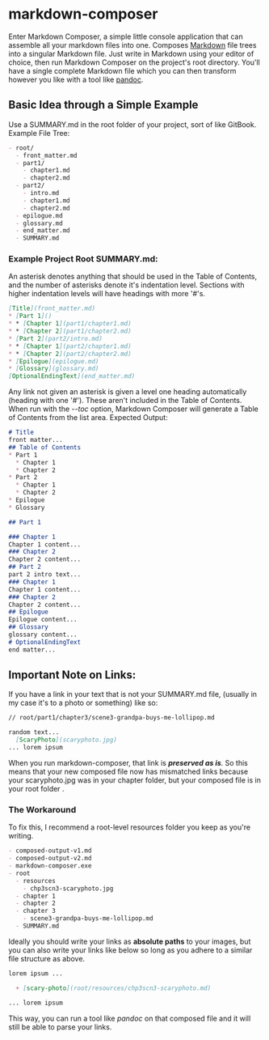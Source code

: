 # markdown-composer
Enter Markdown Composer, a simple little console application that can assemble all your markdown files into one.
Composes [Markdown](https://guides.github.com/features/mastering-markdown/) file trees into a singular Markdown file.
Just write in Markdown using your editor of choice, then run Markdown Composer on the project's root directory.
You'll have a single complete Markdown file which you can then transform however you like with a tool like [pandoc](https://pandoc.org/).

## Basic Idea through a Simple Example
Use a SUMMARY.md in the root folder of your project, sort of like GitBook.
Example File Tree:
``` markdown
- root/
  - front_matter.md
  - part1/
    - chapter1.md
    - chapter2.md
  - part2/
    - intro.md
    - chapter1.md
    - chapter2.md
  - epilogue.md
  - glossary.md
  - end_matter.md
  - SUMMARY.md
```
### Example Project Root SUMMARY.md:
An asterisk denotes anything that should be used in the Table of Contents, and the number of asterisks denote it's indentation level.
Sections with higher indentation levels will have headings with more '#'s.
``` markdown
[Title](front_matter.md)
* [Part 1]()
* * [Chapter 1](part1/chapter1.md)
* * [Chapter 2](part1/chapter2.md)
* [Part 2](part2/intro.md)    
* * [Chapter 1](part2/chapter1.md)    
* * [Chapter 2](part2/chapter2.md)
* [Epilogue](epilogue.md)
* [Glossary](glossary.md)
[OptionalEndingText](end_matter.md)
```
Any link not given an asterisk is given a level one heading automatically (heading with one '#'). These aren't included in the Table of Contents.
When run with the *--toc* option, Markdown Composer will generate a Table of Contents from the list area.
Expected Output:
``` markdown
# Title
front matter...
## Table of Contents
* Part 1
  * Chapter 1
  * Chapter 2
* Part 2
  * Chapter 1    
  * Chapter 2
* Epilogue
* Glossary

## Part 1

### Chapter 1
Chapter 1 content...
### Chapter 2
Chapter 2 content...
## Part 2
part 2 intro text...
### Chapter 1
Chapter 1 content...
### Chapter 2
Chapter 2 content...
## Epilogue
Epilogue content...
## Glossary
glossary content...
# OptionalEndingText
end matter...
```
## Important Note on Links:
If you have a link in your text that is not your SUMMARY.md file, (usually in my case it's to a photo or something) like so:
``` markdown
// root/part1/chapter3/scene3-grandpa-buys-me-lollipop.md

random text...
  [ScaryPhoto](scaryphoto.jpg)
... lorem ipsum
```
When you run markdown-composer, that link is ***preserved as is***. So this means that your new composed file now has mismatched links because your scaryphoto.jpg was in your chapter folder, but your composed file is in your root folder .

### The Workaround
To fix this, I recommend a root-level resources folder you keep as you're writing.
``` markdown
- composed-output-v1.md
- composed-output-v2.md
- markdown-composer.exe
- root
  - resources
    - chp3scn3-scaryphoto.jpg
  - chapter 1
  - chapter 2
  - chapter 3
    - scene3-grandpa-buys-me-lollipop.md
  - SUMMARY.md
```
Ideally you should write your links as **absolute paths** to your images, but you can also 
write your links like below so long as you adhere to a similar file structure as above.
``` markdown
lorem ipsum ...

  + [scary-photo](root/resources/chp3scn3-scaryphoto.md)

... lorem ipsum
```
This way, you can run a tool like *pandoc* on that composed file and it will still be able to parse your links.
